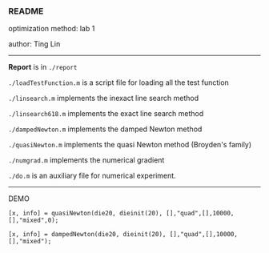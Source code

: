 ### README

optimization method: lab 1

author: Ting Lin



-------

**Report** is in `./report`

`./loadTestFunction.m` is a script file for loading all the test function

`./linsearch.m` implements the inexact line search method

`./linsearch618.m` implements the exact line search method

`./dampedNewton.m` implements the damped Newton method

`./quasiNewton.m` implements the quasi Newton method (Broyden's family)

`./numgrad.m` implements the numerical gradient

`./do.m` is an auxiliary file for numerical experiment. 



----------

DEMO

`[x, info] = quasiNewton(die20, dieinit(20), [],"quad",[],10000,[],"mixed",0);`

`[x, info] = dampedNewton(die20, dieinit(20), [],"quad",[],10000,[],"mixed");`